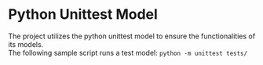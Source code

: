 # Python Unittest Model
The project utilizes the python unittest model to ensure the functionalities of its models.       
The following sample script runs a test model: ```python -m unittest tests/```
